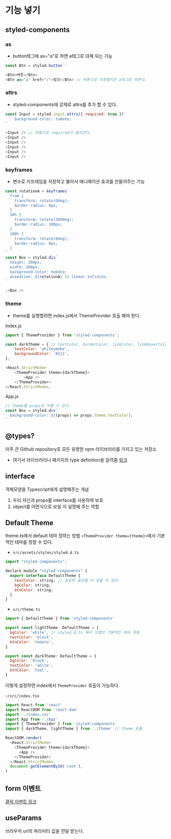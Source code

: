 # 기능 넣기

## styled-components

### as

- button태그에 as="a"로 하면 a태그로 대체 되는 기능

```javascript
const Btn = styled.button``

<Btn>버튼</Btn>
<Btn as="a" href="/">링크</Btn> // 버튼으로 지정했지만 a태그로 바뀐다.
```

### attrs

- styled-components에 강제로 attrs를 추가 할 수 있다.

```javascript
const Input = styled.input.attrs({ required: true })`
    background-color: tomato;
`

<Input /> // 자동으로 required가 들어간다.
<Input />
<Input />
<Input />
<Input />
<Input />
```

### keyframes

- 변수로 키프레임을 저장하고 불러서 애니메이션 효과를 만들어주는 기능

```javascript
const rotationA = keyframes`
  from {
    transform: rotate(0deg);
    border-radius: 0px;
  }
  50% {
    transform: rotate(360deg);
    border-radius: 100px;
  }
  100% {
    transform: rotate(0deg);
    border-radius: 0px;
  }
`
const Box = styled.div`
  height: 200px;
  width: 200px;
  background-color: tomato;
  animation: ${rotationA} 1s linear infinite;
`

;<Box />
```

### theme

- theme를 실행할려면 index.js에서 ThemeProvider 호출 해야 한다.

Index.js

```javascript
import { ThemeProvider } from 'styled-components';

const darkTheme = { // textColor, borderColor, linkColor, linkHoverColor 등등 다양 하다.
    textColor: 'whitesmoke',
    backgroundColor: '#111',
};

<React.StrictMode>
    <ThemeProvider theme={darkTheme}>
        <App />
    </ThemeProvider>
</React.StrictMode>,
```

App.js

```javascript
// theme를 props로 부를 수 있다.
const Box = styled.div`
  background-color: ${(props) => props.theme.textColor};
`
```

## @types?

아주 큰 Github repository로 모든 유명한 npm 라이브러리를 가지고 있는 저장소

- 여기서 라이브러리나 패키지의 type definition을 알려줌 [링크](https://github.com/DefinitelyTyped/DefinitelyTyped)

## interface

객체모양을 Typescript에게 설명해주는 개념

1. 우리 자신과 props를 interface를 사용하여 보호
2. object를 어떤식으로 보일 지 설명해 주는 역할

## Default Theme

theme.ts에서 default 테마 정하는 방법
`<ThemeProvider theme={theme}>`에서 기본적인 테마를 정할 수 있다.

- `src/assets/styles/styled.d.ts`

```javascript
import "styled-components";

declare module "styled-components" {
  export interface DefaultTheme {
    textColor: string; // 필요한 옵션을 더 넣을 수 있다.
    bgColor: string;
    btnColor: string;
  }
}
```

- `src/theme.ts`

```javascript
import { DefaultTheme } from 'styled-components'

export const lightTheme: DefaultTheme = {
  bgColor: 'white', // styled.d.ts 에서 쓰였던 기본적인 테마 적용
  textColor: 'black',
  btnColor: 'tomato',
}

export const darkTheme: DefaultTheme = {
  bgColor: 'black',
  textColor: 'white',
  btnColor: 'teal',
}
```

이렇게 설정하면 index에서 `ThemeProvider` 호출이 가능하다.

-`/src/index.tsx`

```javascript
import React from 'react'
import ReactDOM from 'react-dom'
import './index.css'
import App from './App'
import { ThemeProvider } from 'styled-components'
import { darkTheme, lightTheme } from './theme' // theme 호출

ReactDOM.render(
  <React.StrictMode>
    <ThemeProvider theme={darkTheme}>
      <App />
    </ThemeProvider>
  </React.StrictMode>,
  document.getElementById('root'),
)
```

## form 이벤트

[클릭 이벤트 링크](https://ko.reactjs.org/docs/events.html#form-events)

## useParams

브라우저 url의 파라미터 값을 전달 받는다.
